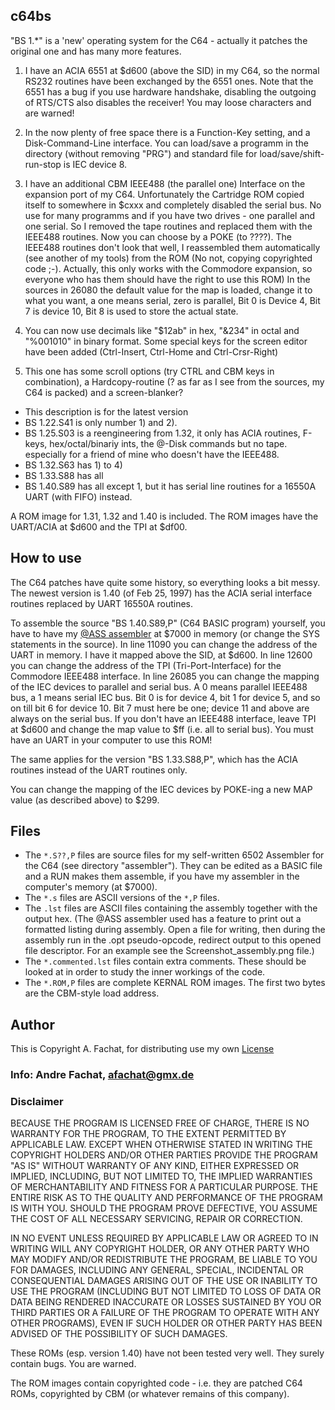 ## c64bs

"BS  1.*" is a 'new' operating system for the C64 - actually it patches the original one and has many more features.

1. I have an ACIA 6551 at $d600 (above the SID) in my C64, so the normal RS232 routines have been exchanged by the 6551 ones. Note that the 6551 has a bug if you use hardware handshake, disabling the outgoing of RTS/CTS also disables the receiver! You may loose characters and are warned!

2. In the now plenty of free space there is a Function-Key setting, and a Disk-Command-Line interface. You can load/save a programm in the directory (without removing "PRG") and standard file for load/save/shift-run-stop is IEC device 8. 

3. I have an additional CBM IEEE488 (the parallel one) Interface on the expansion port of my C64. Unfortunately the Cartridge ROM copied itself to somewhere in $cxxx and completely disabled the serial bus. No use for many programms and if you have two drives - one parallel and one serial. So I removed the tape routines and replaced them with the IEEE488 routines. Now you can choose by a POKE (to ????). The IEEE488 routines don't look that well, I reassembled them automatically (see another of my tools) from the ROM (No not, copying copyrighted code ;-). Actually, this only works with the Commodore expansion, so everyone who has them should have the right to use this ROM) In the sources in 26080 the default value for the map is loaded, change it to what you want, a one means serial, zero is parallel, Bit 0 is Device 4, Bit 7 is device 10, Bit 8 is used to store the actual state.

4. You can now use decimals like "$12ab" in hex, "&234" in octal and "%001010" in binary format. Some special keys for the screen editor have been added (Ctrl-Insert, Ctrl-Home and Ctrl-Crsr-Right)

5. This one has some scroll options (try CTRL and CBM keys in combination), a Hardcopy-routine (? as far as I see from the sources, my C64 is packed) and a screen-blanker?

* This description is for the latest version
* BS  1.22.S41 is only number 1) and 2).
* BS  1.25.S03 is a reengineering from 1.32, it only has ACIA routines, F-keys, hex/octal/binariy ints, the @-Disk commands but no tape. especially for a friend of mine who doesn't have the IEEE488.
* BS  1.32.S63 has 1) to 4)
* BS  1.33.S88 has all
* BS  1.40.S89 has all except 1, but it has serial line routines for a 16550A UART (with FIFO) instead.

A ROM image for 1.31, 1.32 and 1.40 is included. The ROM images have the UART/ACIA at $d600 and the TPI at $df00.

## How to use 
The C64 patches have quite some history, so everything looks a bit messy.
The newest version is 1.40 (of Feb 25, 1997) has the ACIA serial interface
routines replaced by UART 16550A routines.

To assemble the source "BS  1.40.S89,P" (C64 BASIC program) yourself, 
you have to have my 
[@ASS assembler](http://6502.org/users/andre/misc/index.html) at $7000 in memory (or change the
SYS statements in the source). In line 11090 you can change the address of the
UART in memory. I have it mapped above the SID, at $d600.
In line 12600 you can change the address of the TPI (Tri-Port-Interface)
for the Commodore IEEE488 interface. In line 26085 you can change the 
mapping of the IEC devices to parallel and serial bus. A 0 means parallel
IEEE488 bus, a 1 means serial IEC bus. Bit 0 is for device 4, bit 1 for device
5, and so on till bit 6 for device 10. Bit 7 must here be one; device 11
and above are always on the serial bus. If you don't have an IEEE488 interface,
leave TPI at $d600 and change the map value to $ff (i.e. all to serial bus).
You must have an UART in your computer to use this ROM!

The same applies for the version "BS  1.33.S88,P", which has the ACIA 
routines instead of the UART routines only. 

You can change the mapping of the IEC devices by POKE-ing a new MAP value (as 
described above) to $299.

## Files
* The `*.S??,P` files are source files for my self-written 6502 Assembler for the C64 (see directory "assembler"). They can be edited as a BASIC file and a RUN makes them assemble, if you have my assembler in the computer's memory (at $7000).
* The `*.s` files are ASCII versions of the `*,P` files.
* The `.lst` files are ASCII files containing the assembly together with the output hex. (The @ASS assembler used has a feature to print out a formatted listing during assembly. Open a file for writing, then during the assembly run in the .opt pseudo-opcode, redirect output to this opened file descriptor. For an example see the Screenshot_assembly.png file.)
* The `*.commented.lst` files contain extra comments. These should be looked at in order to study the inner workings of the code.
* The `*.ROM,P` files are complete KERNAL ROM images. The first two bytes are the CBM-style load address.

## Author

This is Copyright A. Fachat, for distributing use my own 
[License](MYCOPYING.ASC)

### Info: Andre Fachat, afachat@gmx.de

### Disclaimer 
  BECAUSE THE PROGRAM IS LICENSED FREE OF CHARGE, THERE IS NO WARRANTY
FOR THE PROGRAM, TO THE EXTENT PERMITTED BY APPLICABLE LAW.  EXCEPT WHEN
OTHERWISE STATED IN WRITING THE COPYRIGHT HOLDERS AND/OR OTHER PARTIES
PROVIDE THE PROGRAM "AS IS" WITHOUT WARRANTY OF ANY KIND, EITHER EXPRESSED
OR IMPLIED, INCLUDING, BUT NOT LIMITED TO, THE IMPLIED WARRANTIES OF
MERCHANTABILITY AND FITNESS FOR A PARTICULAR PURPOSE.  THE ENTIRE RISK AS
TO THE QUALITY AND PERFORMANCE OF THE PROGRAM IS WITH YOU.  SHOULD THE
PROGRAM PROVE DEFECTIVE, YOU ASSUME THE COST OF ALL NECESSARY SERVICING,
REPAIR OR CORRECTION.

  IN NO EVENT UNLESS REQUIRED BY APPLICABLE LAW OR AGREED TO IN WRITING
WILL ANY COPYRIGHT HOLDER, OR ANY OTHER PARTY WHO MAY MODIFY AND/OR
REDISTRIBUTE THE PROGRAM, BE LIABLE TO YOU FOR DAMAGES, INCLUDING ANY
GENERAL, SPECIAL, INCIDENTAL OR CONSEQUENTIAL DAMAGES ARISING OUT OF THE
USE OR INABILITY TO USE THE PROGRAM (INCLUDING BUT NOT LIMITED TO LOSS
OF DATA OR DATA BEING RENDERED INACCURATE OR LOSSES SUSTAINED BY YOU
OR THIRD PARTIES OR A FAILURE OF THE PROGRAM TO OPERATE WITH ANY OTHER
PROGRAMS), EVEN IF SUCH HOLDER OR OTHER PARTY HAS BEEN ADVISED OF THE
POSSIBILITY OF SUCH DAMAGES.

These ROMs (esp. version 1.40) have not been tested very well. 
They surely contain bugs. You are warned.

The ROM images contain copyrighted code - i.e. they are patched C64 ROMs, 
copyrighted by CBM (or whatever remains of this company).
